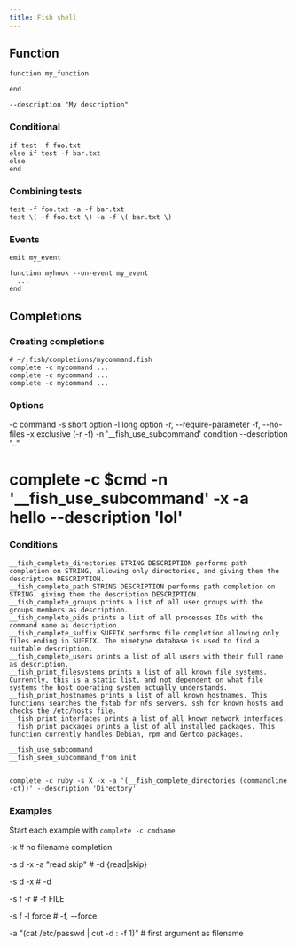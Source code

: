 ```yaml
---
title: Fish shell
---
```


## Function

    function my_function
      ..
    end

    --description "My description"

### Conditional

    if test -f foo.txt
    else if test -f bar.txt
    else
    end

### Combining tests

    test -f foo.txt -a -f bar.txt
    test \( -f foo.txt \) -a -f \( bar.txt \)

### Events

    emit my_event

    function myhook --on-event my_event
      ...
    end

## Completions

### Creating completions

    # ~/.fish/completions/mycommand.fish
    complete -c mycommand ...
    complete -c mycommand ...
    complete -c mycommand ...

### Options

  -c command
  -s short option
  -l long option
  -r, --require-parameter
  -f, --no-files
  -x exclusive (-r -f)
  -n '__fish_use_subcommand' condition 
  --description ".."
  # complete -c $cmd -n '__fish_use_subcommand' -x -a hello --description 'lol'


### Conditions

    __fish_complete_directories STRING DESCRIPTION performs path completion on STRING, allowing only directories, and giving them the description DESCRIPTION.
    __fish_complete_path STRING DESCRIPTION performs path completion on STRING, giving them the description DESCRIPTION.
    __fish_complete_groups prints a list of all user groups with the groups members as description.
    __fish_complete_pids prints a list of all processes IDs with the command name as description.
    __fish_complete_suffix SUFFIX performs file completion allowing only files ending in SUFFIX. The mimetype database is used to find a suitable description.
    __fish_complete_users prints a list of all users with their full name as description.
    __fish_print_filesystems prints a list of all known file systems. Currently, this is a static list, and not dependent on what file systems the host operating system actually understands.
    __fish_print_hostnames prints a list of all known hostnames. This functions searches the fstab for nfs servers, ssh for known hosts and checks the /etc/hosts file.
    __fish_print_interfaces prints a list of all known network interfaces.
    __fish_print_packages prints a list of all installed packages. This function currently handles Debian, rpm and Gentoo packages.

    __fish_use_subcommand
    __fish_seen_subcommand_from init


    complete -c ruby -s X -x -a '(__fish_complete_directories (commandline -ct))' --description 'Directory'

### Examples

Start each example with `complete -c cmdname`

  -x
    # no filename completion
    
  -s d -x -a "read skip"
    # -d {read|skip}

  -s d -x
    # -d <something>
 
  -s f -r
    # -f FILE

  -s f -l force
    # -f, --force

  -a "(cat /etc/passwd | cut -d : -f 1)"
    # first argument as filename
